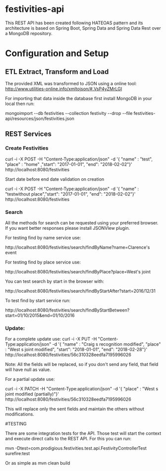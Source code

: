 # festivities-api

This REST API has been created following HATEOAS pattern and its architecture is based on Spring Boot,
Spring Data and Spring Data Rest over a MongoDB repository.

# Configuration and Setup

## ETL Extract, Transform and Load 

The provided XML was transformed to JSON using a online tool: http://www.utilities-online.info/xmltojson/#.VsP4yZMrLGI

For importing that data inside the database first install MongoDB in your local then run:

mongoimport --db festivities --collection festivity --drop --file festivities-api/resources/json/festivities.json

## REST Services

### Create Festivities

curl -i -X POST -H "Content-Type:application/json" -d '{ "name" : "test", "place" : "home" ,"start": "2017-01-01", "end": "2018-02-02"}' http://localhost:8080/festivities

Start date before end date validation on creation 

curl -i -X POST -H "Content-Type:application/json" -d '{ "name" : "testwithout place","start": "2017-01-01", "end": "2018-02-02"}' http://localhost:8080/festivities

### Search

All the methods for search can be requested using your preferred browser. If you want better responses 
please install JSONVIew plugin. 

For testing find by name service use: 

http://localhost:8080/festivities/search/findByName?name=Clarence's event

For testing find by place service use:

http://localhost:8080/festivities/search/findByPlace?place=West's joint

You can test search by start in the browser with:

http://localhost:8080/festivities/search/findByStartAfter?start=2016/12/31

To test find by start service run:

http://localhost:8080/festivities/search/findByStartBetween?start=01/10/2015&end=01/10/2016

### Update:

For a complete update use:
curl -i -X PUT -H "Content-Type:application/json" -d '{ "name" : "Craig s recognition modified", "place" : "West s joint modified", "start": "2018-01-01", "end": "2018-02-28"}' http://localhost:8080/festivities/56c310328eedfa7195996026

Note: All the fields will be replaced, so if you don't send any field, that field will have null as value.

For a partial update use:

curl -i -X PATCH -H "Content-Type:application/json" -d '{ "place" : "West s joint modified (partially)"}' http://localhost:8080/festivities/56c310328eedfa7195996026

This will replace only the sent fields and maintain the others without modifications.

#TESTING

There are some integration tests for the API. Those test will start the context and execute direct calls to 
the REST API. For this you can run: 

mvn -Dtest=com.prodigious.festivities.test.api.FestivityControllerTest surefire:test

Or as simple as mvn clean build

